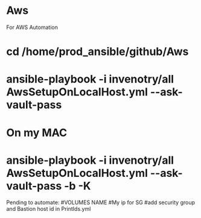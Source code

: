 # Aws
For AWS Automation

# cd /home/prod_ansible/github/Aws
# ansible-playbook -i invenotry/all AwsSetupOnLocalHost.yml --ask-vault-pass

# On my MAC
# ansible-playbook -i invenotry/all AwsSetupOnLocalHost.yml --ask-vault-pass -b -K

Pending to automate:
#VOLUMES NAME
 #My ip for SG
 #add security group and Bastion host id in PrintIds.yml
